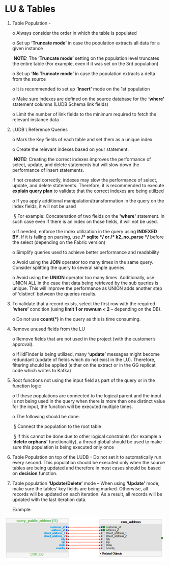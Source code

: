 # LU & Tables

1. Table Population - 

   o  Always consider the order in which the table is populated

   o  Set up **‘Truncate mode’** in case the population extracts all data for a given instance 

   ​	**NOTE:** The **‘Truncate mode’** setting on the population level truncates the entire table (For example, even if it was set on the 3rd population)

   o  Set up **‘No Truncate mode’** in case the population extracts a delta from the source

   o  It is recommended to set up **‘Insert’** mode on the 1st population

   o  Make sure indexes are defined on the source database for the **‘where’** statement columns (LUDB Schema link fields)

   o  Limit the number of link fields to the minimum required to fetch the relevant instance data

2. LUDB \ Reference Queries 

   o  Mark the Key fields of each table and set them as a unique index 

   o  Create the relevant indexes based on your statement.

   ​	**NOTE:** Creating the correct indexes improves the performance of select, update, and delete statements but will slow down the performance of insert statements. 

   If not created correctly, indexes may slow the performance of select, update, and delete statements. Therefore, it is recommended to execute **explain query plan** to validate that the correct indexes are being utilized 

   o  If you apply additional manipulation/transformation in the query on the index fields, it will not be used

   ​	§ For example: Concatenation of two fields on the **'where'** statement. In such case even if there is an index on those fields, it will not be used.

   o  If needed, enforce the index utilization in the query using **INDEXED BY**. If it is failing on parsing, use **/\* sqlite \*/ or /\* k2_no_parse \*/** before the select (depending on the Fabric version)

   o  Simplify queries used to achieve better performance and readability

   o  Avoid using the **JOIN** operator too many times in the same query. Consider splitting the query to several simple queries.

   o  Avoid using the **UNION** operator too many times. Additionally, use UNION ALL in the case that data being retrieved by the sub queries is unique. This will improve the performance as UNION adds another step of ‘distinct’ between the queries results.   

3. To validate that a record exists, select the first row with the required **‘where’** condition (using **limit 1 or rownum < 2** – depending on the DB). 

   o  Do not use **count(\*)** in the query as this is time consuming.

4. Remove unused fields from the LU

   o  Remove fields that are not used in the project (with the customer’s approval). 

   o  If iidFinder is being utilized, many **‘update’** messages might become redundant (update of fields which do not exist in the LU). Therefore, filtering should be applied (either on the extract or in the GG replicat code which writes to Kafka)

5. Root functions not using the input field as part of the query or in the function logic

   o  If these populations are connected to the logical parent and the input is not being used in the query when there is more than one distinct value for the input, the function will be executed multiple times. 

   o  The following should be done:

   ​	§ Connect the population to the root table

   ​	§ If this cannot be done due to other logical constraints (for example a ‘**delete orphans’** functionality), a thread global should be used to make sure this population is being executed only once

6. Table Population on top of the LUDB - Do not set it to automatically run every second. This population should be executed only when the source tables are being updated and therefore in most cases should be based on **decision** function.

7. Table population **‘Update/Delete’** mode – When using **‘Update’** mode, make sure the tables’ key fields are being marked. Otherwise, all records will be updated on each iteration. As a result, all records will be updated with the last iteration data.

   Example: 

![image](/articles/COE/Fabric_Implementation_Best_Practices/images/best_practice_lu.png)